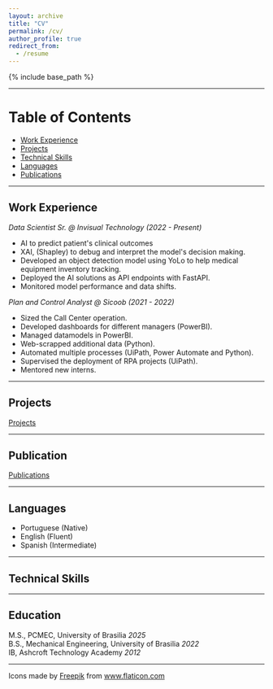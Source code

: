 ```yaml
---
layout: archive
title: "CV"
permalink: /cv/
author_profile: true
redirect_from:
  - /resume
---
```


{% include base_path %}

---

# Table of Contents
- [Work Experience](#work-experience)
- [Projects](#projects)
- [Technical Skills](#technical-skills)
- [Languages](#languages)
- [Publications](#publications)

---
## Work Experience
*Data Scientist Sr. @ Invisual Technology (2022 - Present)*
* AI to predict patient's clinical outcomes
* XAI, (Shapley) to debug and interpret the model's decision making.
* Developed an object detection model using YoLo to help medical equipment inventory tracking.
* Deployed the AI solutions as API endpoints with FastAPI.
* Monitored model performance and data shifts.

*Plan and Control Analyst @ Sicoob (2021 - 2022)*
* Sized the Call Center operation.
* Developed dashboards for different managers (PowerBI).
* Managed datamodels in PowerBI.
* Web-scrapped additional data (Python).
* Automated multiple processes (UiPath, Power Automate and Python).
* Supervised the deployment of RPA projects (UiPath).
* Mentored new interns.

---
## Projects
[Projects](https://bessagg.github.io/academicpages.github.io/projects/)

---
## Publication
[Publications](https://bessagg.github.io/academicpages.github.io/publications/)

---

## Languages 
* Portuguese (Native)
* English (Fluent)
* Spanish (Intermediate)

---

## Technical Skills

---

## Education
M.S., PCMEC,                       University of Brasilia              *2025*     
B.S., Mechanical Engineering,      University of Brasilia              *2022*    
IB,                                Ashcroft Technology Academy         *2012*

---
<div>Icons made by <a href="https://www.freepik.com" title="Freepik">Freepik</a> from <a href="https://www.flaticon.com/" title="Flaticon">www.flaticon.com</a></div>
